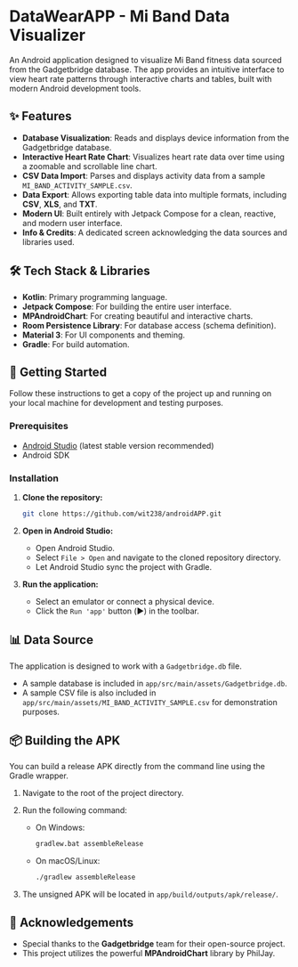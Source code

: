 # DataWearAPP - Mi Band Data Visualizer

An Android application designed to visualize Mi Band fitness data sourced from the Gadgetbridge database. The app provides an intuitive interface to view heart rate patterns through interactive charts and tables, built with modern Android development tools.

## ✨ Features

- **Database Visualization**: Reads and displays device information from the Gadgetbridge database.
- **Interactive Heart Rate Chart**: Visualizes heart rate data over time using a zoomable and scrollable line chart.
- **CSV Data Import**: Parses and displays activity data from a sample `MI_BAND_ACTIVITY_SAMPLE.csv`.
- **Data Export**: Allows exporting table data into multiple formats, including **CSV**, **XLS**, and **TXT**.
- **Modern UI**: Built entirely with Jetpack Compose for a clean, reactive, and modern user interface.
- **Info & Credits**: A dedicated screen acknowledging the data sources and libraries used.

## 🛠️ Tech Stack & Libraries

- **Kotlin**: Primary programming language.
- **Jetpack Compose**: For building the entire user interface.
- **MPAndroidChart**: For creating beautiful and interactive charts.
- **Room Persistence Library**: For database access (schema definition).
- **Material 3**: For UI components and theming.
- **Gradle**: For build automation.

## 🚀 Getting Started

Follow these instructions to get a copy of the project up and running on your local machine for development and testing purposes.

### Prerequisites

- [Android Studio](https://developer.android.com/studio) (latest stable version recommended)
- Android SDK

### Installation

1.  **Clone the repository:**
    ```sh
    git clone https://github.com/wit238/androidAPP.git
    ```
2.  **Open in Android Studio:**
    - Open Android Studio.
    - Select `File > Open` and navigate to the cloned repository directory.
    - Let Android Studio sync the project with Gradle.

3.  **Run the application:**
    - Select an emulator or connect a physical device.
    - Click the `Run 'app'` button (▶️) in the toolbar.

## 📊 Data Source

The application is designed to work with a `Gadgetbridge.db` file.

- A sample database is included in `app/src/main/assets/Gadgetbridge.db`.
- A sample CSV file is also included in `app/src/main/assets/MI_BAND_ACTIVITY_SAMPLE.csv` for demonstration purposes.

## 📦 Building the APK

You can build a release APK directly from the command line using the Gradle wrapper.

1.  Navigate to the root of the project directory.
2.  Run the following command:

    - On Windows:
      ```sh
      gradlew.bat assembleRelease
      ```
    - On macOS/Linux:
      ```sh
      ./gradlew assembleRelease
      ```

3.  The unsigned APK will be located in `app/build/outputs/apk/release/`.

## 🙏 Acknowledgements

- Special thanks to the **Gadgetbridge** team for their open-source project.
- This project utilizes the powerful **MPAndroidChart** library by PhilJay.
